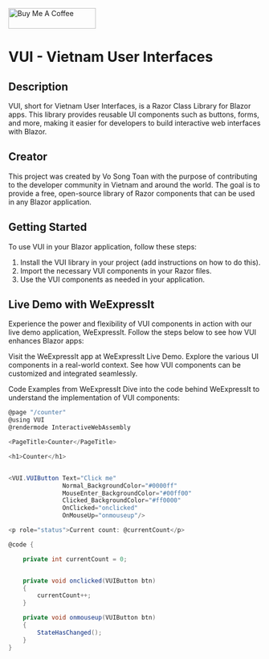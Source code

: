<a href="https://www.buymeacoffee.com/vosongtoan" target="_blank"><img src="https://cdn.buymeacoffee.com/buttons/default-orange.png" alt="Buy Me A Coffee" height="41" width="174"></a>


# VUI - Vietnam User Interfaces

## Description

VUI, short for Vietnam User Interfaces, is a Razor Class Library for Blazor apps. This library provides reusable UI components such as buttons, forms, and more, making it easier for developers to build interactive web interfaces with Blazor.

## Creator

This project was created by Vo Song Toan with the purpose of contributing to the developer community in Vietnam and around the world. The goal is to provide a free, open-source library of Razor components that can be used in any Blazor application.

## Getting Started

To use VUI in your Blazor application, follow these steps:

1. Install the VUI library in your project (add instructions on how to do this).
2. Import the necessary VUI components in your Razor files.
3. Use the VUI components as needed in your application.

## Live Demo with WeExpressIt

Experience the power and flexibility of VUI components in action with our live demo application, WeExpressIt. Follow the steps below to see how VUI enhances Blazor apps:

Visit the WeExpressIt app at WeExpressIt Live Demo.
Explore the various UI components in a real-world context.
See how VUI components can be customized and integrated seamlessly.

Code Examples from WeExpressIt
Dive into the code behind WeExpressIt to understand the implementation of VUI components:

```csharp
@page "/counter"
@using VUI
@rendermode InteractiveWebAssembly

<PageTitle>Counter</PageTitle>

<h1>Counter</h1>


<VUI.VUIButton Text="Click me"
               Normal_BackgroundColor="#0000ff"
               MouseEnter_BackgroundColor="#00ff00"
               Clicked_BackgroundColor="#ff0000"
               OnClicked="onclicked"
               OnMouseUp="onmouseup"/>

<p role="status">Current count: @currentCount</p>

@code {

    private int currentCount = 0;


    private void onclicked(VUIButton btn)
    {
        currentCount++;
    }

    private void onmouseup(VUIButton btn)
    {
        StateHasChanged();
    }
}
